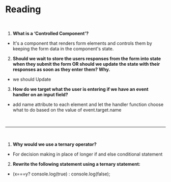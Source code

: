 # Reading
 <br>

1. **What is a ‘Controlled Component’?**
- It's a  component that renders form elements and controls them by keeping the form data in the component's state.

2. **Should we wait to store the users responses from the form into state when they submit the form OR should we update the state with their responses as soon as they enter them? Why.**
- we should Update

3. **How do we target what the user is entering if we have an event handler on an input field?**  
- add name attribute to each element and let the handler function choose what to do based on the value of event.target.name

<br>

______________________________________
<br>

1. **Why would we use a ternary operator?**
- For decision making in place of longer if and else conditional statement

2. **Rewrite the following statement using a ternary statement:**
- (x===y? console.log(true) : console.log(false);